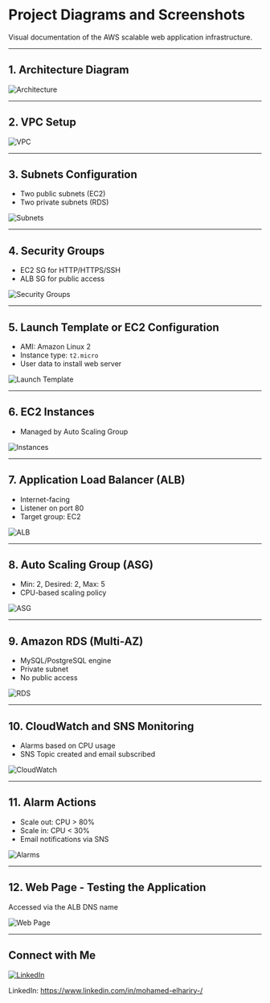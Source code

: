 # Project Diagrams and Screenshots

Visual documentation of the AWS scalable web application infrastructure.

---

## 1. Architecture Diagram

![Architecture](./aws-images/Diagram.png)

---

## 2. VPC Setup

![VPC](./aws-images/VPC.png)

---

## 3. Subnets Configuration

- Two public subnets (EC2)
- Two private subnets (RDS)

![Subnets](./aws-images/Subnets.png)

---

## 4. Security Groups

- EC2 SG for HTTP/HTTPS/SSH
- ALB SG for public access

![Security Groups](./aws-images/SecurityGroup.png)

---

## 5. Launch Template or EC2 Configuration

- AMI: Amazon Linux 2
- Instance type: `t2.micro`
- User data to install web server

![Launch Template](./aws-images/LuanchTemplate.png)

---

## 6. EC2 Instances

- Managed by Auto Scaling Group

![Instances](./aws-images/Instances.png)

---

## 7. Application Load Balancer (ALB)

- Internet-facing
- Listener on port 80
- Target group: EC2

![ALB](./aws-images/LoadBalancer.png)

---

## 8. Auto Scaling Group (ASG)

- Min: 2, Desired: 2, Max: 5
- CPU-based scaling policy

![ASG](./aws-images/AutoScalingGroups.png)

---

## 9. Amazon RDS (Multi-AZ)

- MySQL/PostgreSQL engine
- Private subnet
- No public access

![RDS](./aws-images/RDS-DB.png)

---

## 10. CloudWatch and SNS Monitoring

- Alarms based on CPU usage
- SNS Topic created and email subscribed

![CloudWatch](./aws-images/Cloudwatch.png)

---

## 11. Alarm Actions

- Scale out: CPU > 80%
- Scale in: CPU < 30%
- Email notifications via SNS

![Alarms](./aws-images/SNS.png)

---

## 12. Web Page - Testing the Application

Accessed via the ALB DNS name

![Web Page](./aws-images/WebPage.png)

---

## Connect with Me

[![LinkedIn](https://img.shields.io/badge/LinkedIn-Profile-blue?style=flat&logo=linkedin)](https://www.linkedin.com/in/mohamed-elhariry-/)

LinkedIn: https://www.linkedin.com/in/mohamed-elhariry-/

